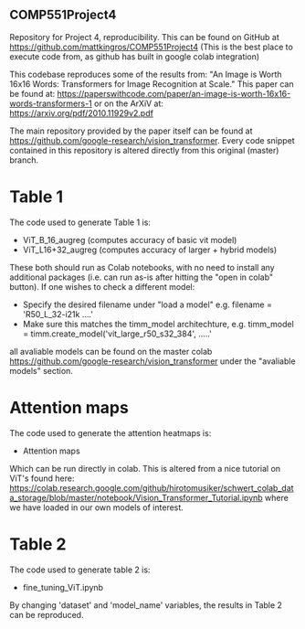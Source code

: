 ## COMP551Project4
Repository for Project 4, reproducibility.
This can be found on GitHub at https://github.com/mattkingros/COMP551Project4
(This is the best place to execute code from, as github has built in google colab integration)


This codebase reproduces some of the results from:
"An Image is Worth 16x16 Words: Transformers for Image Recognition at Scale."
This paper can be found at:
https://paperswithcode.com/paper/an-image-is-worth-16x16-words-transformers-1
or on the ArXiV at: https://arxiv.org/pdf/2010.11929v2.pdf

The main repository provided by the paper itself can be found at https://github.com/google-research/vision_transformer. 
Every code snippet contained in this repository is altered directly from this original (master) branch.

# Table 1
The code used to generate Table 1 is:
- ViT_B_16_augreg (computes accuracy of basic vit model)
- ViT_L16+32_augreg (computes accuracy of larger + hybrid models)


These both should run as Colab notebooks, with no need to install any additional packages (i.e. can run as-is after hitting the "open in colab" button).
If one wishes to check a different model:
- Specify the desired filename under "load a model" e.g. filename = 'R50_L_32-i21k ....'
- Make sure this matches the timm_model architechture, e.g. timm_model = timm.create_model('vit_large_r50_s32_384', .....'

all avaliable models can be found on the master colab https://github.com/google-research/vision_transformer under the "avaliable models" section.

# Attention maps
The code used to generate the attention heatmaps is:

- Attention maps

Which can be run directly in colab. This is altered from a nice tutorial on ViT's found here:
https://colab.research.google.com/github/hirotomusiker/schwert_colab_data_storage/blob/master/notebook/Vision_Transformer_Tutorial.ipynb
where we have loaded in our own models of interest.

# Table 2

The code used to generate table 2 is:
- fine_tuning_ViT.ipynb

By changing 'dataset' and 'model_name' variables, the results in Table 2 can be reproduced.
